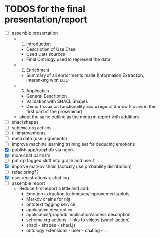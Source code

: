 # TODOS for the final presentation/report

 - [ ] assemble presentation
     - 1. Introduction
         - Description of Use Case
         - Used Data sources
         - Final Ontology used to represent the data
     - 2. Enrichment
         - Summary of all enrichments made (Information Extraction, Interlinking with LOD)
     - 3. Application
         - General Description 
         - Validation with SHACL Shapes
         - Demo (focus on functionality and usage of the work done in the first part of the proseminar)
     - about the same outline as the midterm report with additions
 - [ ] shacl shapes
 - [ ] schema.org actions
 - [ ] ui improvements
 - [ ] meta data (use alignments)
 - [ ] improve machine learning training set for deducing emotions
 - [X] publish app/graphdb via ngrok
 - [X] more chat partners
 - [ ] put nlp tagged stuff into graph and use it
 - [X] improve markov chain (actually use probability distribution)
 - [ ] refactoring??
 - [X] user registrations + chat log
 - [ ] assemble report
     - Reduce first report a little and add:
         - Emotion extraction techniques/improvements/plots
         - Markov chains for nlg
         - ontotext tagging service
         - application description
         - application/graphdb publication/access description
         - schema.org actions - links to videos (watch action)
         - shacl - shapes - shacl.js
         - ontology extensions - user - chatlog - ..

